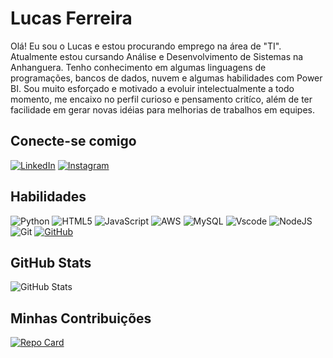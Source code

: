 # Lucas Ferreira
Olá! Eu sou o Lucas e estou procurando emprego na área de "TI". Atualmente estou cursando Análise e Desenvolvimento de Sistemas na Anhanguera. Tenho conhecimento em algumas linguagens de programações, bancos de dados, nuvem e algumas habilidades com Power BI. Sou muito esforçado e motivado a evoluir intelectualmente a todo momento, me encaixo no perfil curioso e pensamento critíco, além de ter facilidade em gerar novas idéias para melhorias de trabalhos em equipes. 

## Conecte-se comigo
[![LinkedIn](https://img.shields.io/badge/LinkedIn-0077b5?style=for-the-badge&logo=linkedin&logoColor=0E76A8)](https://www.linkedin.com/in/lucas-ferreira-140307235/)
[![Instagram](https://img.shields.io/badge/-Instagram-%23E4405F?style=for-the-badge&logo=instagram&logoColor=white)](https://www.instagram.com/lucaas__fferreira/)

## Habilidades
![Python](https://img.shields.io/badge/python-3670A0?style=for-the-badge&logo=python&logoColor=ffdd54)
![HTML5](https://img.shields.io/badge/HTML5-E34F26?style=for-the-badge&logo=html5&logoColor=white)
![JavaScript](https://img.shields.io/badge/JavaScript-F7DF1E?style=for-the-badge&logo=javascript&logoColor=black)
![AWS](https://img.shields.io/badge/AWS-000.svg?style=for-the-badge&logo=amazon-aws&logoColor=white)
![MySQL](https://img.shields.io/badge/MySQL-00000F?style=for-the-badge&logo=mysql&logoColor=white)
![Vscode](https://img.shields.io/badge/Vscode-007ACC?style=for-the-badge&logo=visual-studio-code&logoColor=white)
![NodeJS](https://img.shields.io/badge/node.js-6DA55F?style=for-the-badge&logo=node.js&logoColor=white)
![Git](https://img.shields.io/badge/GIT-E44C30?style=for-the-badge&logo=git&logoColor=white)
[![GitHub](https://img.shields.io/badge/GitHub-100000?style=for-the-badge&logo=github&logoColor=white)](https://github.com/SEUUSERNAME)
## GitHub Stats
![GitHub Stats](https://github-readme-stats.vercel.app/api?username=LUCASSFERREIRA782&theme=transparent&bg_color=000&border_color=30A3DC&show_icons=true&icon_color=30A3DC&text_color=fff&hidetitle_color=&hide_title=true&hide=stars)

## Minhas Contribuições
[![Repo Card](https://github-readme-stats.vercel.app/api/pin/?username=LUCASSFERREIRA782&repo=dio-lab-open-source&bg_color=000&border_color=30A3DC&show_icons=true&icon_color=30A3DC&title_color=E94D5F&text_color=FFF)](https://github.com/LUCASSFERREIRA782/dio-lab-open-source.git)

[def]: https://github-readme-stats-git-masterrstaa-rickstaa.vercel.app/api/top-langs/?username=LUCASSFERREIRA782&layout=compact&bg_color=000&border_color=30A3DC&title_color=E94D5F&text_color=FFF
